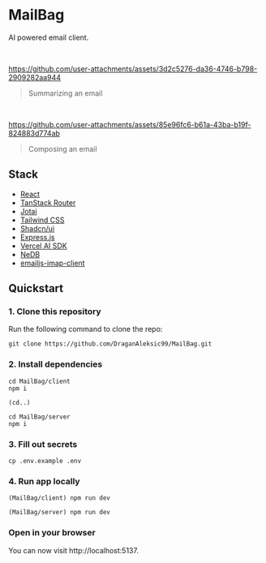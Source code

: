 # MailBag

AI powered email client.

<br>

https://github.com/user-attachments/assets/3d2c5276-da36-4746-b798-2909282aa944
> Summarizing an email

<br>

https://github.com/user-attachments/assets/85e96fc6-b61a-43ba-b19f-824883d774ab
> Composing an email

## Stack

- [React](https://react.dev/)
- [TanStack Router](https://tanstack.com/router/latest)
- [Jotai](https://jotai.org/)
- [Tailwind CSS](https://tailwindcss.com/)
- [Shadcn/ui](https://ui.shadcn.com/)
- [Express.js](https://expressjs.com/)
- [Vercel AI SDK](https://sdk.vercel.ai/docs/introduction)
- [NeDB](https://github.com/louischatriot/nedb)
- [emailjs-imap-client](https://www.npmjs.com/package/emailjs-imap-client)

## Quickstart

### 1. Clone this repository

Run the following command to clone the repo:

```
git clone https://github.com/DraganAleksic99/MailBag.git
```

### 2. Install dependencies

```
cd MailBag/client
npm i

(cd..)

cd MailBag/server
npm i
```

### 3. Fill out secrets

```
cp .env.example .env
```

### 4. Run app locally

```
(MailBag/client) npm run dev

(MailBag/server) npm run dev
```

### Open in your browser

You can now visit http://localhost:5137.
